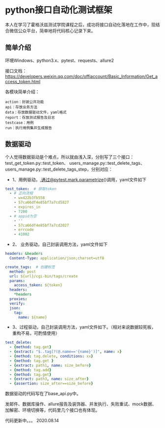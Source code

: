 # python接口自动化测试框架
本人在学习了霍格沃兹测试学院课程之后，成功将接口自动化落地在工作中，现结合微信公众平台，简单地将代码核心记录下来。
## 简单介绍
环境Windows、python3.x、pytest、requests、allure2

接口文档：https://developers.weixin.qq.com/doc/offiaccount/Basic_Information/Get_access_token.html

各模块简单介绍：

    action：封装公共功能
    api：存放业务方法
    data：存放数据驱动文件，yaml格式
    report：存放测试报告及日志
    testcase：用例
    run：执行用例集并生成报告
## 数据驱动
个人觉得数据驱动是个难点，所以就由浅入深，分别写了三个接口：
test_get_token.py::test_token、
users_manage.py::test_delete_tags、
users_manage.py::test_delete_tags_step，分别对应：
* 1、用例驱动，,通过@pytest.mark.parametrize()调用，yaml文件如下
```yaml
test_token:  # 获取token
  - # 正向流程
    - wx422b3fb558
    - 57ca66df4e85bf7a7cd5827
    - expires_in
    - 7200
  - # appid为空
    - ''
    - 57ca66df4e85bf7a7cd2027
    - errcode
    - 41002
```
* 2、 业务驱动，自己封装调用方法，yaml文件如下
```yaml
headers: &headers
  Content-Type: application/json;charset=utf8

create_tags:  # 创建标签
  method: post
  url: ${url}/cgi-bin/tags/create
  params:
    access_token: ${token}
  headers:
    *headers
  proxies:
  verify:
  json:
    tag:
      name: ${name}
```
* 3、过程驱动，自己封装调用方法，yaml文件如下。（相对来说数据较死板，重构不易，可酌情使用）
```yaml
test_delete:
  - {method: tag.get}
  - {extract: "$..tag[?(@.name=='{name}')]", name: x}
  - {method: tag.delete, conditions: xx}
  - {method: tag.get }
  - {extract: path1, name: size_before}
  - {method: tag.add}
  - {method: tag.get}
  - {extract: path3, name: size_after}
  - {assertion: size_after==size_before}
```
数据驱动的代码写在了base_api.py中。

发邮件、数据库操作、allure报告及装饰器、并发执行、失败重试、mock数据、加解密、环境切换等，代码里几个接口也有体现。

代码更新中。。。 2020.08.14

